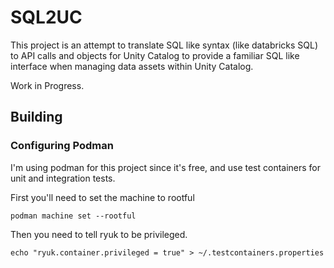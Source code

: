 # SQL2UC

This project is an attempt to translate SQL like syntax (like databricks SQL) to API calls and objects for Unity Catalog
to provide a familiar SQL like interface when managing data assets within Unity Catalog. 

Work in Progress.

## Building

### Configuring Podman

I'm using podman for this project since it's free, and use test containers for unit and integration tests.

First you'll need to set the machine to rootful
```shell
podman machine set --rootful
```

Then you need to tell ryuk to be privileged.
```shell
echo "ryuk.container.privileged = true" > ~/.testcontainers.properties
```